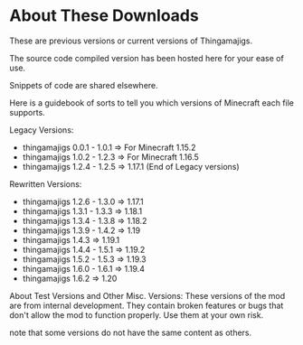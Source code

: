 # About These Downloads

These are previous versions or current versions of Thingamajigs.

The source code compiled version has been hosted here for your ease of use.

Snippets of code are shared elsewhere.

Here is a guidebook of sorts to tell you which versions of Minecraft each file supports.

Legacy Versions:

- thingamajigs 0.0.1 - 1.0.1 => For Minecraft 1.15.2
- thingamajigs 1.0.2 - 1.2.3 => For Minecraft 1.16.5
- thingamajigs 1.2.4 - 1.2.5 => 1.17.1 (End of Legacy versions)

Rewritten Versions:
- thingamajigs 1.2.6 - 1.3.0 => 1.17.1
- thingamajigs 1.3.1 - 1.3.3 => 1.18.1
- thingamajigs 1.3.4 - 1.3.8 => 1.18.2
- thingamajigs 1.3.9 - 1.4.2 => 1.19
- thingamajigs 1.4.3 => 1.19.1
- thingamajigs 1.4.4 - 1.5.1 => 1.19.2
- thingamajigs 1.5.2 - 1.5.3 => 1.19.3
- thingamajigs 1.6.0 - 1.6.1 => 1.19.4
- thingamajigs 1.6.2 => 1.20

About Test Versions and Other Misc. Versions:
These versions of the mod are from internal development. They contain broken features or bugs that don't allow the mod to function properly.
Use them at your own risk.

note that some versions do not have the same content as others.
